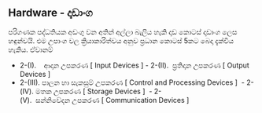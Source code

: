 ## Hardware - දෘඩාංග

පරිගණක පද්ධතියක අඩංගු වන අතින් අල්ලා බැලිය හැකි දෘඩ කොටස් දෘඩාංග ලෙස හඳුන්වයි. එම උපාංග වල ක්‍රියාකාරිත්වය අනුව ප්‍රධාන කොටස් 5කට බෙදා දැක්විය හැකිය. ඒවානම්  
           
- 2-(I).    ආදාන උපකරණ [ Input Devices ]
- 2-(II).  ප්‍රතිදාන උපකරණ [ Output Devices ] 
- 2-(III). පාලන හා සැකසුම් උපකරණ [ Control and Processing Devices ] 
- 2-(IV). මතක උපකරණ [ Storage Devices ] 
- 2-(V).  සන්නිවේදන උපකරණ [ Communication Devices ] 
